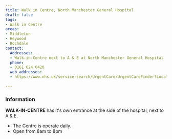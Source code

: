 ```yaml
---
title: Walk in Centre, North Manchester General Hospital
draft: false
tags:
- Walk in Centre
areas:
- Middleton
- Heywood
- Rochdale
contact:
  Addresses:
  - Walk-in-Centre next to A & E at North Manchester General Hospital
  phone:
  - 0161 624 0420
  web_addresses:
  - https://www.nhs.uk/service-search/UrgentCare/UrgentCareFinder?Location.Id=14352&Location.Name=Middleton%2C%20Greater%20Manchester%2C%20M24&Location.County=Greater%20Manchester&Location.Postcode=M24%204&Location.Latitude=53.546&Location.Longitude=-2.202&IsAandE=False&IsPharmacy=False&IsUrgentCare=True&IsOpenNow=False&MileValue=10

---
```

### Information
**WALK-IN-CENTRE**  has it's own entrance at the side of the hospital, next to A & E.

* The Centre is operate daily.
* Open from 8am to 8pm